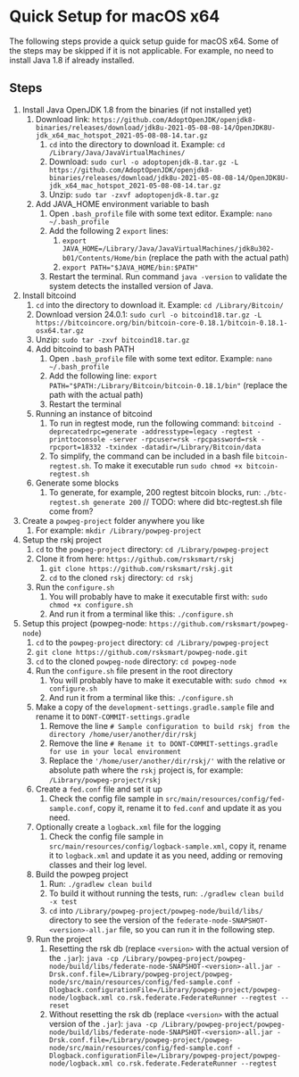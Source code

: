 # Quick Setup for macOS x64

The following steps provide a quick setup guide for macOS x64. Some of the steps may be skipped if it is not applicable. For example, no need to install Java 1.8 if already installed.

## Steps

1. Install Java OpenJDK 1.8 from the binaries (if not installed yet)
    1. Download link: `https://github.com/AdoptOpenJDK/openjdk8-binaries/releases/download/jdk8u-2021-05-08-08-14/OpenJDK8U-jdk_x64_mac_hotspot_2021-05-08-08-14.tar.gz`
        1. `cd` into the directory to download it. Example: `cd /Library/Java/JavaVirtualMachines/`
        2. Download: `sudo curl -o adoptopenjdk-8.tar.gz -L https://github.com/AdoptOpenJDK/openjdk8-binaries/releases/download/jdk8u-2021-05-08-08-14/OpenJDK8U-jdk_x64_mac_hotspot_2021-05-08-08-14.tar.gz`
        3. Unzip: `sudo tar -zxvf adoptopenjdk-8.tar.gz`
    2. Add JAVA_HOME environment variable to bash
        1. Open `.bash_profile` file with some text editor. Example: `nano ~/.bash_profile`
        2. Add the following 2 `export` lines:
           1. `export JAVA_HOME=/Library/Java/JavaVirtualMachines/jdk8u302-b01/Contents/Home/bin` (replace the path with the actual path)
           2. `export PATH="$JAVA_HOME/bin:$PATH"`
        3. Restart the terminal. Run command `java -version` to validate the system detects the installed version of Java.
2. Install bitcoind
    1. `cd` into the directory to download it. Example: `cd /Library/Bitcoin/`
    2. Download version 24.0.1: `sudo curl -o bitcoind18.tar.gz -L https://bitcoincore.org/bin/bitcoin-core-0.18.1/bitcoin-0.18.1-osx64.tar.gz`
    3. Unzip: `sudo tar -zxvf bitcoind18.tar.gz`
    4. Add bitcoind to bash PATH 
       1. Open `.bash_profile` file with some text editor. Example: `nano ~/.bash_profile`
       2. Add the following line: `export PATH="$PATH:/Library/Bitcoin/bitcoin-0.18.1/bin"` (replace the path with the actual path)
       3. Restart the terminal
    5. Running an instance of bitcoind
        1. To run in regtest mode, run the following command: `bitcoind -deprecatedrpc=generate -addresstype=legacy -regtest -printtoconsole -server -rpcuser=rsk -rpcpassword=rsk -rpcport=18332 -txindex -datadir=/Library/Bitcoin/data`
        2. To simplify, the command can be included in a bash file `bitcoin-regtest.sh`. To make it executable run `sudo chmod +x bitcoin-regtest.sh`
    6. Generate some blocks
        1. To generate, for example, 200 regtest bitcoin blocks, run: `./btc-regtest.sh generate 200` // TODO: where did btc-regtest.sh file come from? 
3. Create a `powpeg-project` folder anywhere you like
    1. For example: `mkdir /Library/powpeg-project`
4. Setup the rskj project
    1. `cd` to the `powpeg-project` directory: `cd /Library/powpeg-project`
    2. Clone it from here: `https://github.com/rsksmart/rskj`
        1. `git clone https://github.com/rsksmart/rskj.git`
        2. `cd` to the cloned `rskj` directory: `cd rskj`
    3. Run the `configure.sh`
        1. You will probably have to make it executable first with: `sudo chmod +x configure.sh`
        2. And run it from a terminal like this: `./configure.sh`
5. Setup this project (powpeg-node: `https://github.com/rsksmart/powpeg-node`)
    1. `cd` to the `powpeg-project` directory: `cd /Library/powpeg-project`
    2. `git clone https://github.com/rsksmart/powpeg-node.git`
    3. `cd` to the cloned `powpeg-node` directory: `cd powpeg-node`
    4. Run the `configure.sh` file present in the root directory
        1. You will probably have to make it executable with: `sudo chmod +x configure.sh`
        2. And run it from a terminal like this: `./configure.sh`
    5. Make a copy of the `development-settings.gradle.sample` file and rename it to `DONT-COMMIT-settings.gradle`
        1. Remove the line `# Sample configuration to build rskj from the directory /home/user/another/dir/rskj`
        2. Remove the line `# Rename it to DONT-COMMIT-settings.gradle for use in your local environment`
        3. Replace the `'/home/user/another/dir/rskj/'` with the relative or absolute path where the `rskj` project is, for example: `/Library/powpeg-project/rskj`
    6. Create a `fed.conf` file and set it up
        1. Check the config file sample in `src/main/resources/config/fed-sample.conf`, copy it, rename it to `fed.conf` and update it as you need.
    7. Optionally create a `logback.xml` file for the logging
        1. Check the config file sample in `src/main/resources/config/logback-sample.xml`, copy it, rename it to `logback.xml` and update it as you need, adding or removing classes and their log level.
    8. Build the powpeg project
        1. Run: `./gradlew clean build`
        2. To build it without running the tests, run: `./gradlew clean build -x test`
        3. `cd` into `/Library/powpeg-project/powpeg-node/build/libs/` directory to see the version of the `federate-node-SNAPSHOT-<version>-all.jar` file, so you can run it in the following step.
    9. Run the project
        1. Resetting the rsk db (replace `<version>` with the actual version of the `.jar`): `java -cp /Library/powpeg-project/powpeg-node/build/libs/federate-node-SNAPSHOT-<version>-all.jar -Drsk.conf.file=/Library/powpeg-project/powpeg-node/src/main/resources/config/fed-sample.conf -Dlogback.configurationFile=/Library/powpeg-project/powpeg-node/logback.xml co.rsk.federate.FederateRunner --regtest --reset`
        2. Without resetting the rsk db (replace `<version>` with the actual version of the `.jar`): `java -cp /Library/powpeg-project/powpeg-node/build/libs/federate-node-SNAPSHOT-<version>-all.jar -Drsk.conf.file=/Library/powpeg-project/powpeg-node/src/main/resources/config/fed-sample.conf -Dlogback.configurationFile=/Library/powpeg-project/powpeg-node/logback.xml co.rsk.federate.FederateRunner --regtest`
